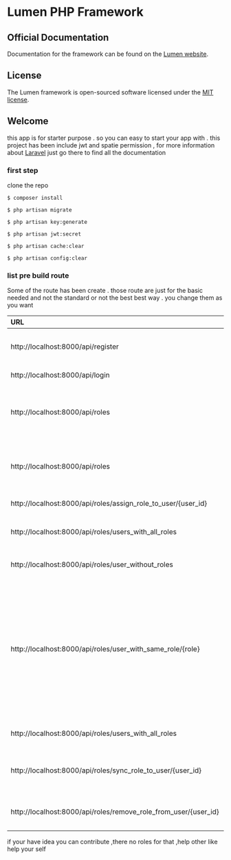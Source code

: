 # Lumen PHP Framework


## Official Documentation

Documentation for the framework can be found on the [Lumen website](https://lumen.laravel.com/docs).



## License

The Lumen framework is open-sourced software licensed under the [MIT license](https://opensource.org/licenses/MIT).


## Welcome

this app is for starter purpose . so you can easy to start your app with . this project has been include jwt and spatie permission , for more information about [Laravel](https://laravel.com) just go there to find all the documentation


### first step

clone the repo 

```
$ composer install

$ php artisan migrate 

$ php artisan key:generate

$ php artisan jwt:secret

$ php artisan cache:clear

$ php artisan config:clear

```

### list pre build route

Some of the route has been create . those route are just for the basic needed and not the standard or not the best best way . you change them as you want 

|URL|Method|Payload|Description|
|:--|:-----|:------|:----------|
|http://localhost:8000/api/register|POST|{name:"",email:"",password:"",password_confirm:""}| Register to app , will return token 
|http://localhost:8000/api/login|POST|{email:"",password:""}|Login to app 
|http://localhost:8000/api/roles|GET||Get all available roles with default paginate 50
|http://localhost:8000/api/roles|POST|{name:"",guard_name:"",description:""}| create new role . make sure it lowercase and without space
|http://localhost:8000/api/roles/assign_role_to_user/{user_id}|PUT|{role:""}| assign a role to user 
|http://localhost:8000/api/roles/users_with_all_roles|GET||Get all user with all roles they have
|http://localhost:8000/api/roles/user_without_roles|GET|| Get all user without any roles
|http://localhost:8000/api/roles/user_with_same_role/{role}|GET|| Get all user with same role for example role admin . and as i mention before than create role without space  and lowercase ,it will help your here clean the route
|http://localhost:8000/api/roles/users_with_all_roles|GET||Get all user with their roles
|http://localhost:8000/api/roles/sync_role_to_user/{user_id}|PUT|{role:"new-role"}|Remove previous role and assign new role to user
|http://localhost:8000/api/roles/remove_role_from_user/{user_id}|PUT|{role:"current-role"}| remove user role according role name



if your have idea you can contribute ,there no roles for that ,help other like help your self